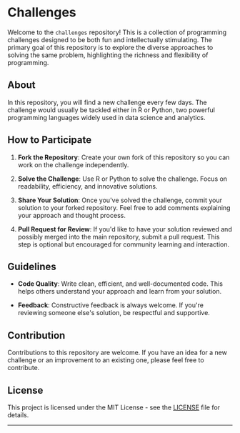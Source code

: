 # Challenges

Welcome to the `challenges` repository! This is a collection of programming challenges designed to be both fun and intellectually stimulating. The primary goal of this repository is to explore the diverse approaches to solving the same problem, highlighting the richness and flexibility of programming.

## About

In this repository, you will find a new challenge every few days. The challenge would usually be tackled either in R or Python, two powerful programming languages widely used in data science and analytics.

## How to Participate


1. **Fork the Repository**: Create your own fork of this repository so you can work on the challenge independently.

2. **Solve the Challenge**: Use R or Python to solve the challenge. Focus on readability, efficiency, and innovative solutions.

3. **Share Your Solution**: Once you've solved the challenge, commit your solution to your forked repository. Feel free to add comments explaining your approach and thought process.

4. **Pull Request for Review**: If you'd like to have your solution reviewed and possibly merged into the main repository, submit a pull request. This step is optional but encouraged for community learning and interaction.

## Guidelines

- **Code Quality**: Write clean, efficient, and well-documented code. This helps others understand your approach and learn from your solution.

- **Feedback**: Constructive feedback is always welcome. If you're reviewing someone else's solution, be respectful and supportive.

## Contribution

Contributions to this repository are welcome. If you have an idea for a new challenge or an improvement to an existing one, please feel free to contribute.

## License

This project is licensed under the MIT License - see the [LICENSE](LICENSE) file for details.

---
